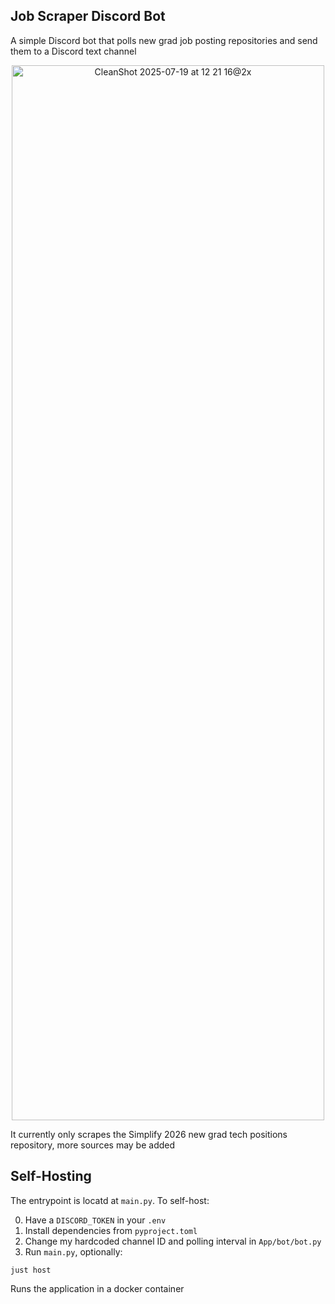 ## Job Scraper Discord Bot

A simple Discord bot that polls new grad job posting repositories and send them to a Discord text channel

<p align="center">
<img width="500" height="1688" alt="CleanShot 2025-07-19 at 12 21 16@2x" src="https://github.com/user-attachments/assets/c1357e50-7fcd-4334-9859-6b785422ccfe" />
</p>

It currently only scrapes the Simplify 2026 new grad tech positions repository, more sources may be added 

## Self-Hosting
The entrypoint is locatd at `main.py`. To self-host:

0. Have a `DISCORD_TOKEN` in your `.env`
1. Install dependencies from `pyproject.toml` 
2. Change my hardcoded channel ID and polling interval in `App/bot/bot.py`
3. Run `main.py`, optionally:

```
just host
```

Runs the application in a docker container 
